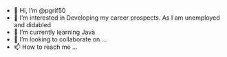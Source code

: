 - 👋 Hi, I’m @pgrif50
- 👀 I’m interested in Developing my career prospects. As I am unemployed and didabled
- 🌱 I’m currently learning Java
- 💞️ I’m looking to collaborate on ...
- 📫 How to reach me ...

<!---
pgrif50/pgrif50 is a ✨ special ✨ repository because its `README.md` (this file) appears on your GitHub profile.
You can click the Preview link to take a look at your changes.
--->
